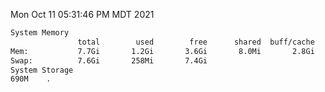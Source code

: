Mon Oct 11 05:31:46 PM MDT 2021
```bash
System Memory
               total        used        free      shared  buff/cache   available
Mem:           7.7Gi       1.2Gi       3.6Gi       8.0Mi       2.8Gi       6.2Gi
Swap:          7.6Gi       258Mi       7.4Gi
System Storage
690M	.
```
